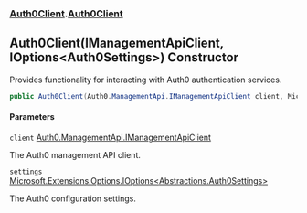 ### [Auth0Client](../index.md 'Auth0Client').[Auth0Client](index.md 'Auth0Client\.Auth0Client')

## Auth0Client\(IManagementApiClient, IOptions\<Auth0Settings\>\) Constructor

Provides functionality for interacting with Auth0 authentication services\.

```csharp
public Auth0Client(Auth0.ManagementApi.IManagementApiClient client, Microsoft.Extensions.Options.IOptions<Abstractions.Auth0Settings> settings);
```
#### Parameters

<a name='global__Auth0Client.Auth0Client.Auth0Client(Auth0.ManagementApi.IManagementApiClient,Microsoft.Extensions.Options.IOptions_Abstractions.Auth0Settings_).client'></a>

`client` [Auth0\.ManagementApi\.IManagementApiClient](https://learn.microsoft.com/en-us/dotnet/api/auth0.managementapi.imanagementapiclient 'Auth0\.ManagementApi\.IManagementApiClient')

The Auth0 management API client\.

<a name='global__Auth0Client.Auth0Client.Auth0Client(Auth0.ManagementApi.IManagementApiClient,Microsoft.Extensions.Options.IOptions_Abstractions.Auth0Settings_).settings'></a>

`settings` [Microsoft\.Extensions\.Options\.IOptions&lt;](https://learn.microsoft.com/en-us/dotnet/api/microsoft.extensions.options.ioptions-1 'Microsoft\.Extensions\.Options\.IOptions\`1')[Abstractions\.Auth0Settings](https://learn.microsoft.com/en-us/dotnet/api/abstractions.auth0settings 'Abstractions\.Auth0Settings')[&gt;](https://learn.microsoft.com/en-us/dotnet/api/microsoft.extensions.options.ioptions-1 'Microsoft\.Extensions\.Options\.IOptions\`1')

The Auth0 configuration settings\.